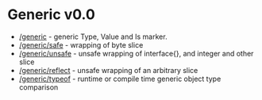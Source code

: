 Generic v0.0
============

 - [/generic] 	- generic Type, Value and Is marker.
 - [/generic/safe]	- wrapping of byte slice
 - [/generic/unsafe]	- unsafe wrapping of interface{}, and integer and other slice
 - [/generic/reflect]	- unsafe wrapping of an arbitrary slice
 - [/generic/typeof]	- runtime or compile time generic object type comparison

[/generic]:https://github.com/anlhord/generic/tree/master/reflect
[/generic/safe]:https://github.com/anlhord/generic/tree/master/safe
[/generic/unsafe]:https://github.com/anlhord/generic/tree/master/unsafe
[/generic/reflect]:https://github.com/anlhord/generic/tree/master/reflect
[/generic/typeof]:https://github.com/anlhord/generic/tree/master/typeof

